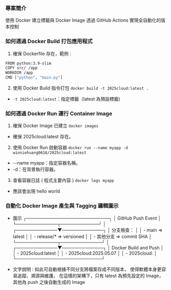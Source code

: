 ### 專案簡介

使用 Docker 建立標籤與 Docker Image
透過 GitHub Actions 實現全自動化的版本控制

### 如何透過 Docker Build 打包應用程式

1. 確保 Dockerfile 存在，範例 :
```bash
FROM python:3.9-slim
COPY src/ /app
WORKDIR /app
CMD ["python", "main.py"]
```

2. 使用 Docker Build 指令打包
`docker build -t 2025cloud:latest .`
- `-t 2025cloud:latest`：指定標籤（latest 為預設標籤)

### 如何透過 Docker Run 運行 Container Image

1. 確保 Docker Image 已建立
`docker images`
- 確保 2025cloud:latest 存在。

2. 使用 Docker Run 啟動容器
`docker run --name myapp -d winniehuang0616/2025cloud:latest`
- --name myapp：指定容器名稱。
- -d：在背景執行容器。

3. 查看容器日誌 ( 程式主要內容 )
`docker logs myapp`
- 應該會出現 hello world

### 自動化 Docker Image 產生與 Tagging 邏輯圖示

- 圖示
            ┌──────────────────────────┐
            │ GitHub Push Event        │
            └─────────────┬────────────┘
                          │
            ┌─────────────▼─────────────┐
            │ 分支檢查：                 │
            │ - main   => latest        │
            │ - release/* => versioned  │
            │ - 其他分支 => commit SHA   │
            └─────────────┬─────────────┘
                          │
            ┌─────────────▼─────────────┐
            │ Docker Build and Push     │
            │ - 2025cloud:latest        │
            │ - 2025cloud:2025.05.07    │
            │ - 2025cloud:<commit SHA>  │
            └───────────────────────────┘

- 文字說明 : 
如此可自動根據不同分支將檔案存成不同版本，
使得軟體本身更容易追蹤、溯源與維護，
在這樣的架構下，只有 latest 為預先設定的 Image，
其他為 push 之後自動生成的 Image
